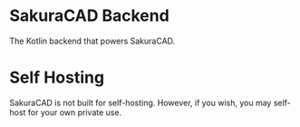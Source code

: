 # SakuraCAD Backend
The Kotlin backend that powers SakuraCAD.

# Self Hosting
SakuraCAD is not built for self-hosting. However, if you wish, you may self-host for your own private use.